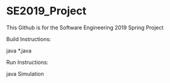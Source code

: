 # SE2019_Project

This Github is for the Software Engineering 2019 Spring Project

Build Instructions:

java *.java



Run Instructions:

java Simulation


